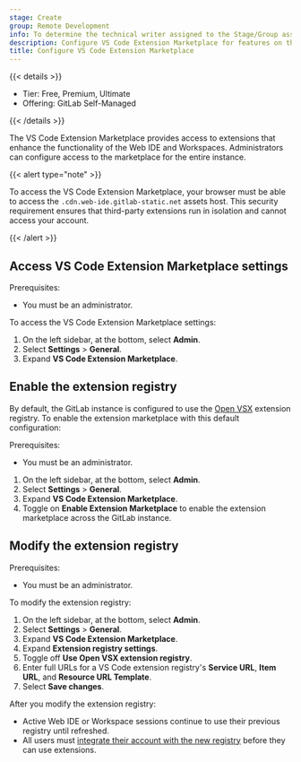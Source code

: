 ```yaml
---
stage: Create
group: Remote Development
info: To determine the technical writer assigned to the Stage/Group associated with this page, see https://handbook.gitlab.com/handbook/product/ux/technical-writing/#assignments
description: Configure VS Code Extension Marketplace for features on the GitLab Self-Managed instance.
title: Configure VS Code Extension Marketplace
---
```


{{< details >}}

- Tier: Free, Premium, Ultimate
- Offering: GitLab Self-Managed

{{< /details >}}

The VS Code Extension Marketplace provides access to extensions that enhance the functionality of the
Web IDE and Workspaces. Administrators can configure access to the marketplace for the entire instance.

{{< alert type="note" >}}

To access the VS Code Extension Marketplace, your browser must be able to access the `.cdn.web-ide.gitlab-static.net` assets host.
This security requirement ensures that third-party extensions run in isolation and cannot access your account.

{{< /alert >}}

## Access VS Code Extension Marketplace settings

Prerequisites:

- You must be an administrator.

To access the VS Code Extension Marketplace settings:

1. On the left sidebar, at the bottom, select **Admin**.
1. Select **Settings** > **General**.
1. Expand **VS Code Extension Marketplace**.

## Enable the extension registry

By default, the GitLab instance is configured to use the [Open VSX](https://open-vsx.org/)
extension registry. To enable the extension marketplace with this default configuration:

Prerequisites:

- You must be an administrator.

1. On the left sidebar, at the bottom, select **Admin**.
1. Select **Settings** > **General**.
1. Expand **VS Code Extension Marketplace**.
1. Toggle on **Enable Extension Marketplace** to enable the extension marketplace across the GitLab instance.

## Modify the extension registry

Prerequisites:

- You must be an administrator.

To modify the extension registry:

1. On the left sidebar, at the bottom, select **Admin**.
1. Select **Settings** > **General**.
1. Expand **VS Code Extension Marketplace**.
1. Expand **Extension registry settings**.
1. Toggle off **Use Open VSX extension registry**.
1. Enter full URLs for a VS Code extension registry's **Service URL**, **Item URL**, and **Resource URL Template**.
1. Select **Save changes**.

After you modify the extension registry:

- Active Web IDE or Workspace sessions continue to use their previous registry until refreshed.
- All users must [integrate their account with the new registry](../../user/profile/preferences.md#integrate-with-the-extension-marketplace) before they can use extensions.

